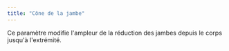 ```yaml
---
title: "Cône de la jambe"
---
```


Ce paramètre modifie l'ampleur de la réduction des jambes depuis le corps jusqu'à l'extrémité.




